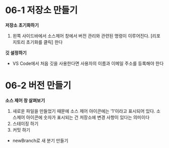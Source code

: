 # 06-1 저장소 만들기
**저장소 초기화하기**
1. 왼쪽 사이드바에서 소스제어 창에서 버전 관리와 관련된 명령이 이루어진다. [리포지토리 초기화를 클릭] 한다

**깃 설정하기**
- VS Code에서 처음 깃을 사용한다면 사용자의 이름과 이메일 주소를 등록해야 한다

# 06-2 버전 만들기
**소스 제어 창 살펴보기**
1. 새로운 파일을 만들었기 때문에 소스 제어 아이콘에는 '1'이라고 표시되어 있다. 소스제어 아이콘에 숫자가 표시되는 건 저장소에 변경 사항이 있다는 의미이다
2. 스테이징 하기
3. 커밋 하기
- newBranch로 새 분기 만들기